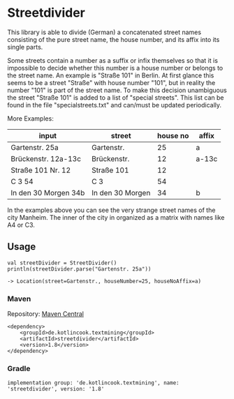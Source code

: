 # Streetdivider 

This library is able to divide (German) a concatenated street names
consisting of the pure street name, the house number, and its affix
into its single parts.

Some streets contain a number as a suffix or infix themselves so that 
it is impossible to decide whether this number is a house number or 
belongs to the street name. An example is "Straße 101" in Berlin.
At first glance this seems to be a street "Straße" with 
house number "101", but in reality the number "101" is part of 
the street name. To make this decision unambiguous the street 
"Straße 101" is added to a list of "special streets". This list
can be found in the file "specialstreets.txt" and can/must be updated
periodically. 

More Examples: 

| input                | street           | house no | affix |
|----------------------|------------------|----------|-------|
| Gartenstr. 25a       | Gartenstr.       | 25       | a     |
| Brückenstr. 12a-13c  | Brückenstr.      | 12       | a-13c |
| Straße 101 Nr. 12    | Straße 101       | 12       |       |
| C 3 54               | C 3              | 54       |       |
| In den 30 Morgen 34b | In den 30 Morgen | 34       | b     |

In the examples above you can see the very strange street names of the
city Manheim. The inner of the city in organized as a matrix with names
like A4 or C3.

## Usage
    val streetDivider = StreetDivider()
    println(streetDivider.parse("Gartenstr. 25a"))
    
    -> Location(street=Gartenstr., houseNumber=25, houseNoAffix=a)

### Maven

Repository: [Maven Central](https://repo.maven.apache.org/maven2/de/kotlincook/textmining/streetdivider/)

    <dependency>
        <groupId>de.kotlincook.textmining</groupId>
        <artifactId>streetdivider</artifactId>
        <version>1.8</version>
    </dependency>

### Gradle 

    implementation group: 'de.kotlincook.textmining', name: 'streetdivider', version: '1.8'
